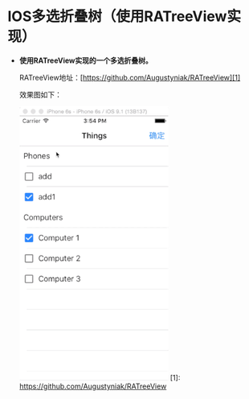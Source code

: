 IOS多选折叠树（使用RATreeView实现）
==============

- **使用RATreeView实现的一个多选折叠树。**
    
    RATreeView地址：[https://github.com/Augustyniak/RATreeView][1]
    
    效果图如下：   

    ![Alt text](/Screens/animation.gif)
[1]: https://github.com/Augustyniak/RATreeView